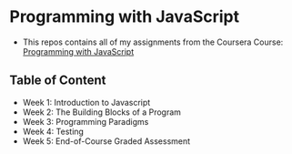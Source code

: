 # Programming with JavaScript


- This repos contains all of my assignments from the Coursera Course: [Programming with JavaScript](https://www.coursera.org/learn/programming-with-javascript?specialization=meta-front-end-developer)

## Table of Content

- Week 1: Introduction to Javascript
- Week 2: The Building Blocks of a Program
- Week 3: Programming Paradigms
- Week 4: Testing
- Week 5: End-of-Course Graded Assessment


